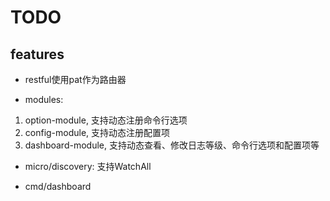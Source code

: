 # TODO

## features

* restful使用pat作为路由器

* modules:

1. option-module, 支持动态注册命令行选项
2. config-module, 支持动态注册配置项
3. dashboard-module, 支持动态查看、修改日志等级、命令行选项和配置项等

* micro/discovery: 支持WatchAll

* cmd/dashboard

